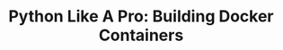 ---
title: "Python Like A Pro: Building Docker Containers"
description: Python apps go great with containers. Docker, Kubernetes, Cloudfoundry, Public Cloud, Private Cloud, they're all awesome places to run your containers. But getting your apps into containers is a tricky business, particularly if you have tens or hundreds of apps to manage, and maintain. Your containers have to be secure, reproducible, and easy to rebuild when vulnerabilities strike or upgrades are required. Enter Cloud Native Buildpacks, the brand-new (yet 10-year-old) technology developed by industry legends like Heroku, Google, and Cloudfoundry. With buildpacks, your Python apps are automatically built into secure, toughened containers that you can run anywhere and update anytime (including locally on your computer). All without a single line of Dockerfile!
topics:
- Python
- Containers
tags:
- Python
- Containers
patterns:
- Deployment
team:
- Ben Wilcock
youtube_id: JS_YIn49xuw
---